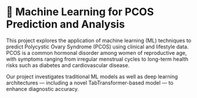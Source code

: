 # 🧠 Machine Learning for PCOS Prediction and Analysis

This project explores the application of machine learning (ML) techniques to predict Polycystic Ovary Syndrome (PCOS) using clinical and lifestyle data. PCOS is a common hormonal disorder among women of reproductive age, with symptoms ranging from irregular menstrual cycles to long-term health risks such as diabetes and cardiovascular disease.

Our project investigates traditional ML models as well as deep learning architectures — including a novel TabTransformer-based model — to enhance diagnostic accuracy.


 
